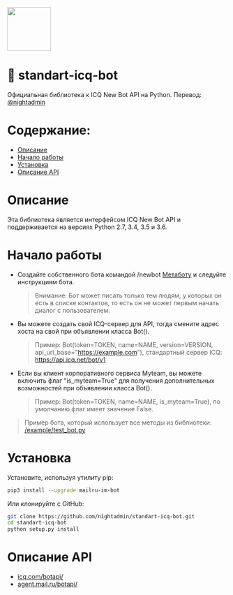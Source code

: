 <img src="https://github.com/nightadmin/standart-icq-bot/blob/master/logo.png" width="100" height="100">

# 🐍 standart-icq-bot

Официальная библиотека к ICQ New Bot API на Python. Перевод: [@nightadmin](https://vk.com/na_official)

# Содержание:
- [Описание](#описание)
- [Начало работы](#начало-работы)
- [Установка](#установка)
- [Описание API](#описание-API)

# Описание

Эта библиотека является интерфейсом ICQ New Bot API и поддерживается на версиях Python 2.7, 3.4, 3.5 и 3.6.

# Начало работы

* Создайте собственного бота командой /newbot <a href="https://icq.com/people/70001">Метаботу</a> и следуйте инструкциям бота.
    >Внимание: Бот может писать только тем людям, у которых он есть в списке контактов, то есть он не может первым начать диалог с пользователем.
* Вы можете создать свой ICQ-сервер для API, тогда смените адрес хоста на свой при объявлении класса Bot().
    > Пример: Bot(token=TOKEN, name=NAME, version=VERSION, api_url_base="https://example.com"), стандартный сервер ICQ: https://api.icq.net/bot/v1
* Если вы клиент корпоративного сервиса Myteam, вы можете включить флаг "is_myteam=True" для получения дополнительных возможностей при объявлении класса Bot().
    > Пример: Bot(token=TOKEN, name=NAME, is_myteam=True), по умолчанию флаг имеет значение False.


> Пример бота, который использует все методы из библиотеки: [/example/test_bot.py](https://github.com/nightadmin/standart-icq-bot/blob/master/example/test_bot.py) 

# Установка
Установите, используя утилиту pip:
```bash
pip3 install --upgrade mailru-im-bot
```

Или клонируйте с GitHub:
```bash
git clone https://github.com/nightadmin/standart-icq-bot.git
cd standart-icq-bot
python setup.py install
```

# Описание API
<ul>
    <li><a href="https://icq.com/botapi/">icq.com/botapi/</a></li>
    <li><a href="https://agent.mail.ru/botapi/">agent.mail.ru/botapi/</a></li>
</ul>
